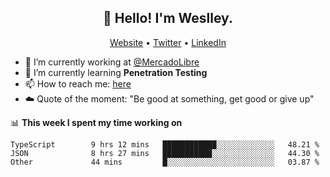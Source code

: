 <h2 align="center">👋 Hello! I'm Weslley.</h2>
<p align="center">
  <a href="http://weslleyneri.com.br">Website</a> •
  <a href="https://twitter.com/Weslley_Neri">Twitter</a> •
  <a href="https://www.linkedin.com/in/weslley-neri-3658908b">LinkedIn</a>
</p>


- 🔭 I’m currently working at [@MercadoLibre](https://github.com/mercadolibre)
- 🌱 I’m currently learning **Penetration Testing**
- 📫 How to reach me: [here](mailto:weslley39@gmail.com)
- ☁️ Quote of the moment: "Be good at something, get good or give up"

📊 **This week I spent my time working on**
<!--START_SECTION:waka-->

```text
TypeScript        9 hrs 12 mins   ████████████░░░░░░░░░░░░░   48.21 %
JSON              8 hrs 27 mins   ███████████░░░░░░░░░░░░░░   44.30 %
Other             44 mins         █░░░░░░░░░░░░░░░░░░░░░░░░   03.87 %
```

<!--END_SECTION:waka-->

<!-- Inspired by https://github.com/gruselhaus/gruselhaus -->